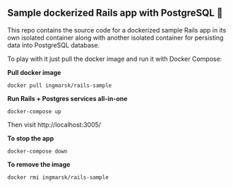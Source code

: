 ## Sample dockerized Rails app with PostgreSQL :whale:

This repo contains the source code for a dockerized sample Rails app in its own isolated container along with another isolated container for persisting data into PostgreSQL database.

To play with it just pull the docker image and run it with Docker Compose:

**Pull docker image**
```
docker pull ingmarsk/rails-sample
```

**Run Rails + Postgres services all-in-one**
```
docker-compose up
```

Then visit http://localhost:3005/

**To stop the app**
```
docker-compose down
```

**To remove the image**
```
docker rmi ingmarsk/rails-sample
```

